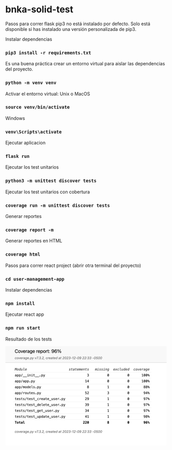 # bnka-solid-test
Pasos para correr flask
pip3 no está instalado por defecto. Solo está disponible si has instalado una versión personalizada de pip3.

Instalar dependencias
### `pip3 install -r requirements.txt`

Es una buena práctica crear un entorno virtual para aislar las dependencias del proyecto.
### `python -m venv venv`

Activar el entorno virtual:
Unix o MacOS
### `source venv/bin/activate`
Windows
### `venv\Scripts\activate`



Ejecutar aplicacion
### `flask run`

Ejecutar los test unitarios
### `python3 -m unittest discover tests`

Ejecutar los test unitarios con cobertura
### `coverage run -m unittest discover tests`

Generar reportes
### `coverage report -m`

Generar reportes en HTML
### `coverage html`




Pasos para correr react project (abrir otra terminal del proyecto)
### `cd user-management-app`

Instalar dependencias
### `npm install`

Ejecutar react app
### `npm run start`

Resultado de los tests

![Alt text](image.png)